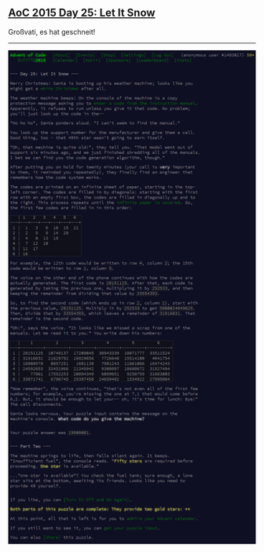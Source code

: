 ## [AoC 2015 Day 25: Let It Snow](https://adventofcode.com/2015/day/25)

Großvati, es hat geschneit!

---

![AoC 2015 Day 25](day25--Let_It_Snow.png?raw=true)
